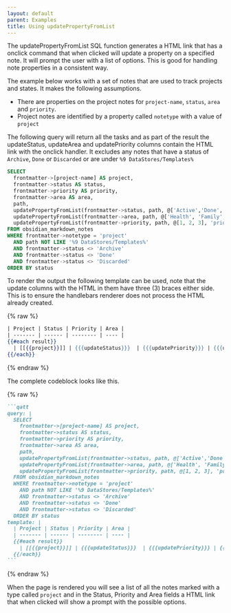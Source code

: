 ```yaml
---
layout: default
parent: Examples
title: Using updatePropertyFromList
---
```


The updatePropertyFromList SQL function generates a HTML link that has a onclick command that when clicked will update a property on a specified note. It will prompt the user with a list of options. This is good for handling note properties in a consistent way.

The example below works with a set of notes that are used to track projects and states. It makes the following assumptions.

- There are properties on the project notes for `project-name`, `status`, `area` and `priority`.
- Project notes are identified by a property called `notetype` with a value of `project`

The following query will return all the tasks and as part of the result the updateStatus, updateArea and updatePriority columns contain the HTML link with the onclick handler. It excludes any notes that have a status of `Archive`, `Done` or `Discarded` or are under `%9 DataStores/Templates%`

```sql
SELECT
  frontmatter->[project-name] AS project,
  frontmatter->status AS status,
  frontmatter->priority AS priority,
  frontmatter->area AS area,
  path,
  updatePropertyFromList(frontmatter->status, path, @['Active','Done','Todo','In Progress','Waiting','Archive'], 'status') AS updateStatus,
  updatePropertyFromList(frontmatter->area, path, @['Health', 'Family', 'Fun', 'Social', 'Career', 'Financial', 'Learning'], 'area') AS updateArea,
  updatePropertyFromList(frontmatter->priority, path, @[1, 2, 3], 'priority') AS updatePriority
FROM obsidian_markdown_notes
WHERE frontmatter->notetype = 'project'
  AND path NOT LIKE '%9 DataStores/Templates%'
  AND frontmatter->status <> 'Archive'
  AND frontmatter->status <> 'Done'
  AND frontmatter->status <> 'Discarded'
ORDER BY status
```

To render the output the following template can be used, note that the update columns with the HTML in them have three (3) braces either side. This is to ensure the handlebars renderer does not process the HTML already created.

{% raw %}

```handlebars
| Project | Status | Priority | Area |
| ------- | ------ | -------- | ---- |
{{#each result}}
  | [[{{project}}]] | {{{updateStatus}}}  | {{{updatePriority}}} | {{{updateArea}}} |
{{/each}}

```

{% endraw %}

The complete codeblock looks like this.

{% raw %}

````markdown
```qatt
query: |
  SELECT
    frontmatter->[project-name] AS project,
    frontmatter->status AS status,
    frontmatter->priority AS priority,
    frontmatter->area AS area,
    path,
    updatePropertyFromList(frontmatter->status, path, @['Active','Done','Todo','In Progress','Waiting','Archive'], 'status') AS updateStatus,
    updatePropertyFromList(frontmatter->area, path, @['Health', 'Family', 'Fun', 'Social', 'Career', 'Financial', 'Learning'], 'area') AS updateArea,
    updatePropertyFromList(frontmatter->priority, path, @[1, 2, 3], 'priority') AS updatePriority
  FROM obsidian_markdown_notes
  WHERE frontmatter->notetype = 'project'
    AND path NOT LIKE '%9 DataStores/Templates%'
    AND frontmatter->status <> 'Archive'
    AND frontmatter->status <> 'Done'
    AND frontmatter->status <> 'Discarded'
  ORDER BY status
template: |
  | Project | Status | Priority | Area |
  | ------- | ------ | -------- | ---- |
  {{#each result}}
    | [[{{project}}]] | {{{updateStatus}}}  | {{{updatePriority}}} | {{{updateArea}}} |
  {{/each}}
```
````

{% endraw %}

When the page is rendered you will see a list of all the notes marked with a type called `project` and in the Status, Priority and Area fields a HTML link that when clicked will show a prompt with the possible options.
